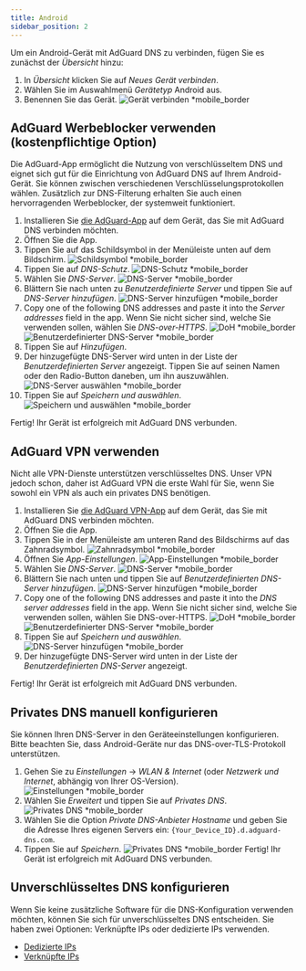 ```yaml
---
title: Android
sidebar_position: 2
---
```


Um ein Android-Gerät mit AdGuard DNS zu verbinden, fügen Sie es zunächst der _Übersicht_ hinzu:

1. In _Übersicht_ klicken Sie auf _Neues Gerät verbinden_.
2. Wählen Sie im Auswahlmenü _Gerätetyp_ Android aus.
3. Benennen Sie das Gerät.
   ![Gerät verbinden \*mobile\_border](https://cdn.adtidy.org/content/kb/dns/private/new_dns/connect/android_ab/choose_android.png)

## AdGuard Werbeblocker verwenden (kostenpflichtige Option)

Die AdGuard-App ermöglicht die Nutzung von verschlüsseltem DNS und eignet sich gut für die Einrichtung von AdGuard DNS auf Ihrem Android-Gerät. Sie können zwischen verschiedenen Verschlüsselungsprotokollen wählen. Zusätzlich zur DNS-Filterung erhalten Sie auch einen hervorragenden Werbeblocker, der systemweit funktioniert.

1. Installieren Sie [die AdGuard-App](https://adguard.com/adguard-android/overview.html) auf dem Gerät, das Sie mit AdGuard DNS verbinden möchten.
2. Öffnen Sie die App.
3. Tippen Sie auf das Schildsymbol in der Menüleiste unten auf dem Bildschirm.
   ![Schildsymbol \*mobile\_border](https://cdn.adtidy.org/content/kb/dns/private/new_dns/connect/android_ab/android_step3.png)
4. Tippen Sie auf _DNS-Schutz_.
   ![DNS-Schutz \*mobile\_border](https://cdn.adtidy.org/content/kb/dns/private/new_dns/connect/android_ab/android_step4.png)
5. Wählen Sie _DNS-Server_.
   ![DNS-Server \*mobile\_border](https://cdn.adtidy.org/content/kb/dns/private/new_dns/connect/android_ab/android_step5.png)
6. Blättern Sie nach unten zu _Benutzerdefinierte Server_ und tippen Sie auf _DNS-Server hinzufügen_.
   ![DNS-Server hinzufügen \*mobile\_border](https://cdn.adtidy.org/content/kb/dns/private/new_dns/connect/android_ab/android_step6.png)
7. Copy one of the following DNS addresses and paste it into the _Server addresses_ field in the app. Wenn Sie nicht sicher sind, welche Sie verwenden sollen, wählen Sie _DNS-over-HTTPS_.
   ![DoH \*mobile\_border](https://cdn.adtidy.org/content/kb/dns/private/new_dns/connect/android_ab/android_step7_1.png)
   ![Benutzerdefinierter DNS-Server \*mobile\_border](https://cdn.adtidy.org/content/kb/dns/private/new_dns/connect/android_ab/android_step7_2.png)
8. Tippen Sie auf _Hinzufügen_.
9. Der hinzugefügte DNS-Server wird unten in der Liste der _Benutzerdefinierten Server_ angezeigt. Tippen Sie auf seinen Namen oder den Radio-Button daneben, um ihn auszuwählen.
   ![DNS-Server auswählen \*mobile\_border](https://cdn.adtidy.org/content/kb/dns/private/new_dns/connect/android_ab/android_step_9.png)
10. Tippen Sie auf _Speichern und auswählen_.
    ![Speichern und auswählen \*mobile\_border](https://cdn.adtidy.org/content/kb/dns/private/new_dns/connect/android_ab/android_step10.png)

Fertig! Ihr Gerät ist erfolgreich mit AdGuard DNS verbunden.

## AdGuard VPN verwenden

Nicht alle VPN-Dienste unterstützen verschlüsseltes DNS. Unser VPN jedoch schon, daher ist AdGuard VPN die erste Wahl für Sie, wenn Sie sowohl ein VPN als auch ein privates DNS benötigen.

1. Installieren Sie [die AdGuard VPN-App](https://adguard-vpn.com/android/overview.html) auf dem Gerät, das Sie mit AdGuard DNS verbinden möchten.
2. Öffnen Sie die App.
3. Tippen Sie in der Menüleiste am unteren Rand des Bildschirms auf das Zahnradsymbol.
   ![Zahnradsymbol \*mobile\_border](https://cdn.adtidy.org/content/kb/dns/private/new_dns/connect/android_vpn/android_step3.png)
4. Öffnen Sie _App-Einstellungen_.
   ![App-Einstellungen \*mobile\_border](https://cdn.adtidy.org/content/kb/dns/private/new_dns/connect/android_vpn/android_step4.png)
5. Wählen Sie _DNS-Server_.
   ![DNS-Server \*mobile\_border](https://cdn.adtidy.org/content/kb/dns/private/new_dns/connect/android_vpn/android_step5.png)
6. Blättern Sie nach unten und tippen Sie auf _Benutzerdefinierten DNS-Server hinzufügen_.
   ![DNS-Server hinzufügen \*mobile\_border](https://cdn.adtidy.org/content/kb/dns/private/new_dns/connect/android_vpn/android_step6.png)
7. Copy one of the following DNS addresses and paste it into the _DNS server addresses_ field in the app. Wenn Sie nicht sicher sind, welche Sie verwenden sollen, wählen Sie DNS-over-HTTPS.
   ![DoH \*mobile\_border](https://cdn.adtidy.org/content/kb/dns/private/new_dns/connect/android_vpn/android_step7_1.png)
   ![Benutzerdefinierter DNS-Server \*mobile\_border](https://cdn.adtidy.org/content/kb/dns/private/new_dns/connect/android_vpn/android_step7_2.png)
8. Tippen Sie auf _Speichern und auswählen_.
   ![DNS-Server hinzufügen \*mobile\_border](https://cdn.adtidy.org/content/kb/dns/private/new_dns/connect/android_vpn/android_step8.png)
9. Der hinzugefügte DNS-Server wird unten in der Liste der _Benutzerdefinierten DNS-Server_ angezeigt.

Fertig! Ihr Gerät ist erfolgreich mit AdGuard DNS verbunden.

## Privates DNS manuell konfigurieren

Sie können Ihren DNS-Server in den Geräteeinstellungen konfigurieren. Bitte beachten Sie, dass Android-Geräte nur das DNS-over-TLS-Protokoll unterstützen.

1. Gehen Sie zu _Einstellungen_ → _WLAN & Internet_ (oder _Netzwerk und Internet_, abhängig von Ihrer OS-Version).
   ![Einstellungen \*mobile\_border](https://cdn.adtidy.org/content/kb/dns/private/new_dns/connect/android_manual/manual_step1.png)
2. Wählen Sie _Erweitert_ und tippen Sie auf _Privates DNS_.
   ![Privates DNS \*mobile\_border](https://cdn.adtidy.org/content/kb/dns/private/new_dns/connect/android_manual/manual_step2.png)
3. Wählen Sie die Option _Private DNS-Anbieter Hostname_ und geben Sie die Adresse Ihres eigenen Servers ein: `{Your_Device_ID}.d.adguard-dns.com`.
4. Tippen Sie auf _Speichern_.
   ![Privates DNS \*mobile\_border](https://cdn.adtidy.org/content/kb/dns/private/new_dns/connect/android_manual/manual_step4.png)
   Fertig! Ihr Gerät ist erfolgreich mit AdGuard DNS verbunden.

## Unverschlüsseltes DNS konfigurieren

Wenn Sie keine zusätzliche Software für die DNS-Konfiguration verwenden möchten, können Sie sich für unverschlüsseltes DNS entscheiden. Sie haben zwei Optionen: Verknüpfte IPs oder dedizierte IPs verwenden.

- [Dedizierte IPs](/private-dns/connect-devices/other-options/dedicated-ip.md)
- [Verknüpfte IPs](/private-dns/connect-devices/other-options/linked-ip.md)
